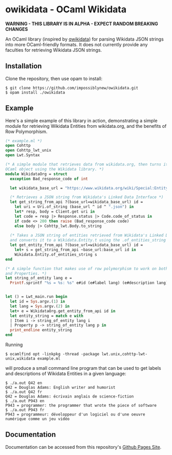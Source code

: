 # owikidata - OCaml Wikidata
**WARNING - THIS LIBRARY IS IN ALPHA - EXPECT RANDOM BREAKING CHANGES**

An OCaml library (inspired by [qwikidata](https://github.com/kensho-technologies/qwikidata)) for parsing Wikidata JSON strings into more OCaml-friendly formats. It does not currently provide any faculties for retrieving Wikidata JSON strings.

## Installation
Clone the repository, then use opam to install:
```console
$ git clone https://github.com/impossiblynew/owikidata.git
$ opam install ./owikidata
```

## Example
Here's a simple example of this library in action, demonstrating a simple module for retrieving
Wikidata Entities from wikidata.org, and the benefits of Row Polymorphism.
```ocaml
(* example.ml *)
open Cohttp
open Cohttp_lwt_unix
open Lwt.Syntax

(* A simple module that retrieves data from wikidata.org, then turns it into an
OCaml object using the Wikidata library. *)
module WikidataOrg = struct
  exception Bad_response_code of int

  let wikidata_base_url = "https://www.wikidata.org/wiki/Special:EntityData/"

  (* Retrieves a JSON string from Wikidata's Linked Data Interface *)
  let get_string_from_api ?(base_url=wikidata_base_url) id =
    let uri = Uri.of_string (base_url ^ id ^ ".json") in
    let* resp, body = Client.get uri in
    let code = resp |> Response.status |> Code.code_of_status in
    if code <> 200 then raise (Bad_response_code code)
    else body |> Cohttp_lwt.Body.to_string
  
  (* Takes a JSON string of entities retrieved from Wikidata's Linked Data Interface
  and converts it to a Wikidata.Entity.t using the .of_entities_string function *)
  let get_entity_from_api ?(base_url=wikidata_base_url) id =
    let+ s = get_string_from_api ~base_url:base_url id in
    Wikidata.Entity.of_entities_string s
end

(* A simple function that makes use of row polymorphism to work on both Items
and Properties. *)
let string_of_entity lang e =
  Printf.sprintf "%s = %s: %s" e#id (e#label lang) (e#description lang)


let () = Lwt_main.run begin
  let id = Sys.argv.(1) in
  let lang = Sys.argv.(2) in
  let+ e = WikidataOrg.get_entity_from_api id in
  let entity_string = match e with
  | Item i -> string_of_entity lang i
  | Property p -> string_of_entity lang p in
  print_endline entity_string
end
```

Running
```console
$ ocamlfind opt -linkpkg -thread -package lwt.unix,cohttp-lwt-unix,wikidata example.ml
```
will produce a small command line program that can be used to get labels and descriptions of Wikidata Entities in a given language:
```console
$ ./a.out Q42 en
Q42 = Douglas Adams: English writer and humorist
$ ./a.out Q42 fr
Q42 = Douglas Adams: écrivain anglais de science-fiction
$ ./a.out P943 en
P943 = programmer: the programmer that wrote the piece of software
$ ./a.out P943 fr
P943 = programmeur: développeur d'un logiciel ou d'une oeuvre numérique comme un jeu vidéo
```


## Documentation
Documentation can be accessed from this repository's [Github Pages Site](https://impossiblynew.github.io/owikidata/wikidata/Wikidata/index.html).

